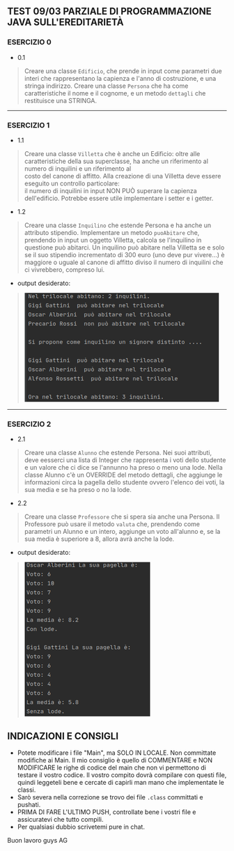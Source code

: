 ## TEST 09/03 PARZIALE DI PROGRAMMAZIONE JAVA SULL'EREDITARIETÀ
### ESERCIZIO 0    
- 0.1 
 >Creare una classe `Edificio`, che prende in input come parametri due interi
che rappresentano la capienza e l'anno di costruzione, e una stringa indirizzo.
Creare una classe `Persona` che ha come caratteristiche il nome e il cognome, e un metodo 
`dettagli` che restituisce una STRINGA.

************

### ESERCIZIO 1
- 1.1 
>Creare una classe `Villetta` che è anche un Edificio: oltre alle caratteristiche 
  della sua superclasse, ha anche un riferimento al numero di inquilini e un riferimento al   
  costo del canone di affitto. Alla creazione di una Villetta deve essere
  eseguito un controllo particolare:  
  il numero di inquilini in input NON PUÒ superare la capienza dell'edificio.
  Potrebbe essere utile implementare i setter e i getter.

- 1.2
 >Creare una classe `Inquilino` che estende Persona e ha anche un attributo stipendio.
Implementare un metodo `puoAbitare` che, prendendo in input un oggetto Villetta, calcola
> se l'inquilino in questione può abitarci. Un inquilino può abitare nella Villetta se 
>e solo se il suo stipendio incrementato di 300 euro (uno deve pur vivere...) è maggiore
> o uguale al canone di affitto diviso il numero di inquilini che ci vivrebbero, compreso lui.

- output desiderato:
>![Output](src/resources/esempioTrilocale.png?raw=true "Esempio")

************

### ESERCIZIO 2
- 2.1
>Creare una classe `Alunno` che estende Persona. Nei suoi attributi, deve eesserci una lista di
> Integer che rappresenta i voti dello studente e un valore che ci dice se l'annunno ha preso
> o meno una lode. Nella classe Alunno c'è un OVERRIDE del metodo dettagli, che aggiunge 
>le informazioni circa la pagella dello studente ovvero l'elenco dei voti, la sua media e se 
>ha preso o no la lode.

- 2.2 
>Creare una classe `Professore` che si spera sia anche una Persona. Il Professore può
>usare il metodo `valuta` che, prendendo come parametri un Alunno e un intero, 
>aggiunge un voto all'alunno e, se la sua media è superiore a 8, allora avrà anche la lode.

- output desiderato:
>![Output](src/resources/esempioScuola.png?raw=true "Esempio")


## INDICAZIONI E CONSIGLI

- Potete modificare i file "Main", ma SOLO IN LOCALE. Non committate modifiche ai Main. 
Il mio consiglio è quello di COMMENTARE e NON MODIFICARE le righe di codice del main 
che non vi permettono di testare il vostro codice. Il vostro compito dovrà compilare 
con questi file, quindi leggeteli  bene e cercate di capirli man mano che implementate le classi.
- Sarò severa nella correzione se trovo dei file `.class` committati e pushati.
- PRIMA DI FARE L'ULTIMO PUSH, controllate bene i vostri file e assicuratevi che tutto compili.
- Per qualsiasi dubbio scrivetemi pure in chat.

Buon lavoro guys
AG
